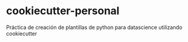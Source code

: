 # cookiecutter-personal
Práctica de creación de plantillas de python para datascience utilizando cookiecutter
